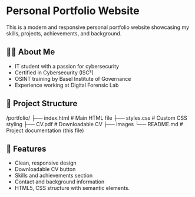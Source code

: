 # Personal Portfolio Website

This is a modern and responsive personal portfolio website showcasing my skills, projects, achievements, and background.

## 🧑‍💻 About Me

- IT student with a passion for cybersecurity  
- Certified in Cybersecurity (ISC²)  
- OSINT training by Basel Institute of Governance  
- Experience working at Digital Forensic Lab  


## 📁 Project Structure
/portfolio/
├── index.html # Main HTML file
├── styles.css # Custom CSS styling
├── CV.pdf # Downloadable CV
├── images 
└── README.md # Project documentation (this file)

## 🚀 Features

- Clean, responsive design
- Downloadable CV button
- Skills and achievements section
- Contact and background information
- HTML5, CSS structure with semantic elements.
